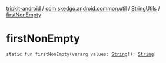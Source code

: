 [tripkit-android](../../index.md) / [com.skedgo.android.common.util](../index.md) / [StringUtils](index.md) / [firstNonEmpty](./first-non-empty.md)

# firstNonEmpty

`static fun firstNonEmpty(vararg values: `[`String`](https://kotlinlang.org/api/latest/jvm/stdlib/kotlin/-string/index.html)`!): `[`String`](https://kotlinlang.org/api/latest/jvm/stdlib/kotlin/-string/index.html)`!`